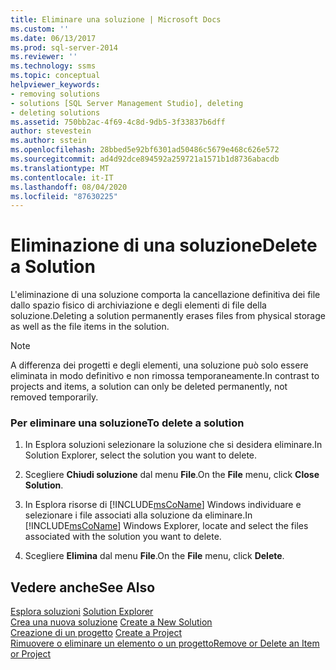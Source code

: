 ```yaml
---
title: Eliminare una soluzione | Microsoft Docs
ms.custom: ''
ms.date: 06/13/2017
ms.prod: sql-server-2014
ms.reviewer: ''
ms.technology: ssms
ms.topic: conceptual
helpviewer_keywords:
- removing solutions
- solutions [SQL Server Management Studio], deleting
- deleting solutions
ms.assetid: 750bb2ac-4f69-4c8d-9db5-3f33837b6dff
author: stevestein
ms.author: sstein
ms.openlocfilehash: 28bbed5e92bf6301ad50486c5679e468c626e572
ms.sourcegitcommit: ad4d92dce894592a259721a1571b1d8736abacdb
ms.translationtype: MT
ms.contentlocale: it-IT
ms.lasthandoff: 08/04/2020
ms.locfileid: "87630225"
---
```

# <a name="delete-a-solution"></a><span data-ttu-id="2f605-102">Eliminazione di una soluzione</span><span class="sxs-lookup"><span data-stu-id="2f605-102">Delete a Solution</span></span>
  <span data-ttu-id="2f605-103">L'eliminazione di una soluzione comporta la cancellazione definitiva dei file dallo spazio fisico di archiviazione e degli elementi di file della soluzione.</span><span class="sxs-lookup"><span data-stu-id="2f605-103">Deleting a solution permanently erases files from physical storage as well as the file items in the solution.</span></span>  
  
> [!NOTE]  
>  <span data-ttu-id="2f605-104">A differenza dei progetti e degli elementi, una soluzione può solo essere eliminata in modo definitivo e non rimossa temporaneamente.</span><span class="sxs-lookup"><span data-stu-id="2f605-104">In contrast to projects and items, a solution can only be deleted permanently, not removed temporarily.</span></span>  
  
### <a name="to-delete-a-solution"></a><span data-ttu-id="2f605-105">Per eliminare una soluzione</span><span class="sxs-lookup"><span data-stu-id="2f605-105">To delete a solution</span></span>  
  
1.  <span data-ttu-id="2f605-106">In Esplora soluzioni selezionare la soluzione che si desidera eliminare.</span><span class="sxs-lookup"><span data-stu-id="2f605-106">In Solution Explorer, select the solution you want to delete.</span></span>  
  
2.  <span data-ttu-id="2f605-107">Scegliere **Chiudi soluzione** dal menu **File**.</span><span class="sxs-lookup"><span data-stu-id="2f605-107">On the **File** menu, click **Close Solution**.</span></span>  
  
3.  <span data-ttu-id="2f605-108">In Esplora risorse di [!INCLUDE[msCoName](../../includes/msconame-md.md)] Windows individuare e selezionare i file associati alla soluzione da eliminare.</span><span class="sxs-lookup"><span data-stu-id="2f605-108">In [!INCLUDE[msCoName](../../includes/msconame-md.md)] Windows Explorer, locate and select the files associated with the solution you want to delete.</span></span>  
  
4.  <span data-ttu-id="2f605-109">Scegliere **Elimina** dal menu **File**.</span><span class="sxs-lookup"><span data-stu-id="2f605-109">On the **File** menu, click **Delete**.</span></span>  
  
## <a name="see-also"></a><span data-ttu-id="2f605-110">Vedere anche</span><span class="sxs-lookup"><span data-stu-id="2f605-110">See Also</span></span>  
 <span data-ttu-id="2f605-111">[Esplora soluzioni](solution-explorer.md) </span><span class="sxs-lookup"><span data-stu-id="2f605-111">[Solution Explorer](solution-explorer.md) </span></span>  
 <span data-ttu-id="2f605-112">[Crea una nuova soluzione](create-a-new-solution.md) </span><span class="sxs-lookup"><span data-stu-id="2f605-112">[Create a New Solution](create-a-new-solution.md) </span></span>  
 <span data-ttu-id="2f605-113">[Creazione di un progetto](create-a-project.md) </span><span class="sxs-lookup"><span data-stu-id="2f605-113">[Create a Project](create-a-project.md) </span></span>  
 [<span data-ttu-id="2f605-114">Rimuovere o eliminare un elemento o un progetto</span><span class="sxs-lookup"><span data-stu-id="2f605-114">Remove or Delete an Item or Project</span></span>](remove-or-delete-an-item-or-project.md)  
  
  

